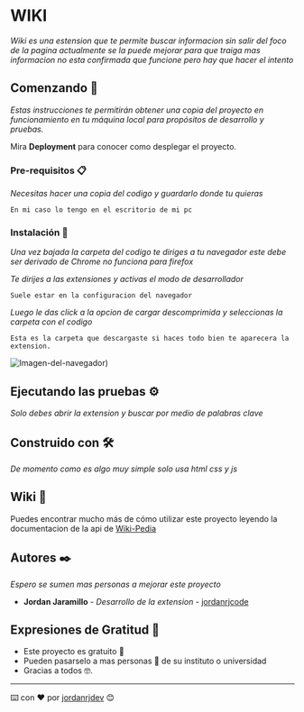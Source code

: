 # WIKI

_Wiki es una estension que te permite buscar informacion sin salir del foco de la pagina actualmente se la puede mejorar para que traiga mas informacion no esta confirmada que funcione pero hay que hacer el intento_

## Comenzando 🚀

_Estas instrucciones te permitirán obtener una copia del proyecto en funcionamiento en tu máquina local para propósitos de desarrollo y pruebas._

Mira **Deployment** para conocer como desplegar el proyecto.

### Pre-requisitos 📋

_Necesitas hacer una copia del codigo y guardarlo donde tu quieras_

```
En mi caso lo tengo en el escritorio de mi pc
```

### Instalación 🔧

_Una vez bajada la carpeta del codigo te diriges a tu navegador este debe ser derivado de Chrome no funciona para firefox_

_Te dirijes a las extensiones y activas el modo de desarrollador_

```
Suele estar en la configuracion del navegador
```

_Luego le das click a la opcion de cargar descomprimida y seleccionas la carpeta con el codigo_

```
Esta es la carpeta que descargaste si haces todo bien te aparecera la extension.
```

![Imagen-del-navegador](https://repository-images.githubusercontent.com/285597164/7980b600-d7cc-11ea-954d-3d7f01f529b1))

## Ejecutando las pruebas ⚙️

_Solo debes abrir la extension y buscar por medio de palabras clave_

## Construido con 🛠️

_De momento como es algo muy simple solo usa html css y js_

## Wiki 📖

Puedes encontrar mucho más de cómo utilizar este proyecto leyendo la documentacion de la api de [Wiki-Pedia](https://www.mediawiki.org/wiki/API:Main_page)

## Autores ✒️

_Espero se sumen mas personas a mejorar este proyecto_

- **Jordan Jaramillo** - _Desarrollo de la extension_ - [jordanrjcode](https://github.com/jordanrjcode)

## Expresiones de Gratitud 🎁

- Este proyecto es gratuito 📢
- Pueden pasarselo a mas personas 🍺 de su instituto o universidad
- Gracias a todos 🤓.

---

⌨️ con ❤️ por [jordanrjdev](https://twitter.com/jordanrjdev) 😊
